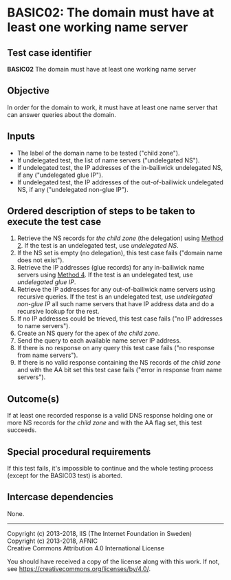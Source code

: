 # BASIC02: The domain must have at least one working name server

## Test case identifier
**BASIC02** The domain must have at least one working name server

## Objective

In order for the domain to work, it must have at least one name server that
can answer queries about the domain. 

## Inputs

* The label of the domain name to be tested ("child zone").
* If undelegated test, the list of name servers ("undelegated NS").
* If undelegated test, the IP addresses of the in-bailiwick undelegated 
  NS, if any ("undelegated glue IP").
* If undelegated test, the IP addresses of the out-of-bailiwick
  undelegated NS, if any ("undelegated non-glue IP").

## Ordered description of steps to be taken to execute the test case

1. Retrieve the NS records for _the child zone_ (the delegation) using
   [Method 2]. If the test is an undelegated test, use _undelegated
   NS_.
2. If the NS set is empty (no delegation), this test case fails
   ("domain name does not exist").
3. Retrieve the IP addresses (glue records) for any in-bailiwick name
   servers using [Method 4]. If the test is an undelegated test, use 
   _undelegated glue IP_.
4. Retrieve the IP addresses for any out-of-bailiwick name servers
   using recursive queries. If the test is an undelegated test, use 
   _undelegated non-glue IP_ all such name servers that have IP 
   address data and do a recursive lookup for the rest.
5. If no IP addresses could be trieved, this test case fails ("no
   IP addresses to name servers").
6. Create an NS query for the apex of _the child zone_.
7. Send the query to each available name server IP address.
8. If there is no response on any query this test case fails 
   ("no response from name servers").
9. If there is no valid response containing the NS records of 
   _the child zone_ and with the AA bit set this test case fails 
   ("error in response from name servers").

## Outcome(s)

If at least one recorded response is a valid DNS response holding 
one or more NS records for _the child zone_ and with the AA flag
set, this test succeeds.

## Special procedural requirements

If this test fails, it's impossible to continue and the whole testing
process (except for the BASIC03 test) is aborted.

## Intercase dependencies

None.


[Method 2]: ../Methods.md#method-2-obtain-glue-name-records-from-parent
[Method 4]: ../Methods.md#method-4-obtain-glue-address-records-from-parent


-------

Copyright (c) 2013-2018, IIS (The Internet Foundation in Sweden)  
Copyright (c) 2013-2018, AFNIC  
Creative Commons Attribution 4.0 International License

You should have received a copy of the license along with this
work.  If not, see <https://creativecommons.org/licenses/by/4.0/>.

